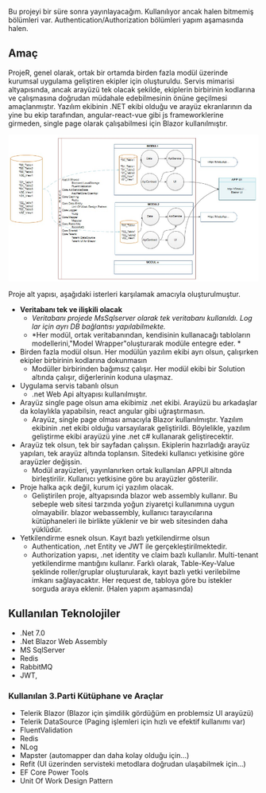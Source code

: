 Bu projeyi bir süre sonra yayınlayacağım. Kullanılıyor ancak halen bitmemiş bölümleri var. Authentication/Authorization bölümleri yapım aşamasında halen. 

## Amaç
ProjeR, genel olarak, ortak bir ortamda birden fazla modül üzerinde kurumsal uygulama geliştiren ekipler için oluşturuldu. 
Servis mimarisi altyapısında, ancak arayüzü tek olacak şekilde, ekiplerin birbirinin kodlarına ve çalışmasına doğrudan müdahale edebilmesinin önüne geçilmesi amaçlanmıştır. Yazılım ekibinin .NET ekibi olduğu ve arayüz ekranlarının da yine bu ekip tarafından, angular-react-vue gibi js frameworklerine girmeden, single page olarak çalışabilmesi için Blazor kullanılmıştır.

![Topoloji](https://raw.githubusercontent.com/caysan/CRazorApp/main/IMG-20230921-WA0000.jpg "Topoloji")

Proje alt yapısı, aşağıdaki isterleri karşılamak amacıyla oluşturulmuştur.
- **Veritabanı tek ve ilişkili olacak**
	- *Veritabanı projede MsSqlserver olarak tek veritabanı kullanıldı. Log lar için ayrı DB bağlantısı yapılabilmekte.*
	- *Her modül, ortak veritabanından, kendisinin kullanacağı tabloların modellerini,"Model Wrapper"oluşturarak modüle entegre eder. *
- Birden fazla modül olsun. Her modülün yazılım ekibi ayrı olsun, çalışırken ekipler birbirinin kodlarına dokunmasın
	- Modüller birbirinden bağımsız çalışır. Her modül ekibi bir Solution altında çalışır, diğerlerinin koduna ulaşmaz. 
- Uygulama servis tabanlı olsun
	- .net Web Api altyapısı kullanılmıştır.
- Arayüz single page olsun ama ekibimiz .net ekibi. Arayüzü bu arkadaşlar da kolaylıkla yapabilsin, react angular gibi uğraştırmasın.
	- Arayüz, single page olması amacıyla Blazor kullanılmıştır. Yazılım ekibinin .net ekibi olduğu varsayılarak geliştirildi. Böylelikle, yazılım geliştirme ekibi arayüzü yine .net c# kullanarak geliştirecektir.
- Arayüz tek olsun, tek bir sayfadan çalışsın. Ekiplerin hazırladığı arayüz yapıları, tek arayüz altında toplansın. Sitedeki kullanıcı yetkisine göre arayüzler değişsin.
	- Modül arayüzleri, yayınlanırken ortak kullanılan APPUI altında birleştirilir. Kullanıcı yetkisine göre bu arayüzler gösterilir. 
- Proje halka açık değil, kurum içi yazılım olacak.
	- Geliştirilen proje, altyapısında blazor web assembly kullanır. Bu sebeple web sitesi tarzında yoğun ziyaretçi kullanımına uygun olmayabilir. blazor webassembly, kullanıcı tarayıcılarına kütüphaneleri ile birlikte yüklenir ve bir web sitesinden daha yüklüdür. 
- Yetkilendirme esnek olsun. Kayıt bazlı yetkilendirme olsun
	- Authentication, .net Entity ve JWT ile gerçekleştirilmektedir. 
	- Authorization yapısı, .net identity ve claim bazlı kullanılır. Multi-tenant yetkilendirme mantığını kullanır. Farklı olarak, Table-Key-Value şeklinde roller/gruplar oluşturularak, kayıt bazlı yetki verilebilme imkanı sağlayacaktır. Her request de, tabloya göre bu istekler sorguda araya eklenir. (Halen yapım aşamasında)

## Kullanılan Teknolojiler
- .Net 7.0
- .Net Blazor Web Assembly
- MS SqlServer
- Redis
- RabbitMQ
- JWT, 

### Kullanılan 3.Parti Kütüphane ve Araçlar
- Telerik Blazor  (Blazor için şimdilik gördüğüm en problemsiz UI arayüzü)
- Telerik DataSource  (Paging işlemleri için hızlı ve efektif kullanımı var)
- FluentValidation
- Redis
- NLog
- Mapster		(automapper dan daha kolay olduğu için...)
- Refit	(UI üzerinden servisteki metodlara doğrudan ulaşabilmek için...)
- EF Core Power Tools
- Unit Of Work Design Pattern
